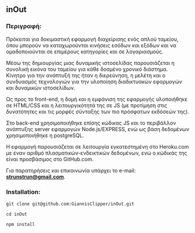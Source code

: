 ## inOut

### Περιγραφή:

Πρόκειται για δοκιμαστική εφαρμογή διαχείρισης ενός απλού ταμείου, όπου μπορούν να καταχωρούνται κινήσεις εσόδων και εξόδων και να ομαδοποιούνται σε επιμέρους κατηγορίες και σε λογαριασμούς. 

Μέσω της δημιουργίας μιας δυναμικής ιστοσελίδας παρουσιάζεται η συνολική εικόνα του ταμείου για κάθε δοσμένο χρονικό διάστημα.  
Κίνητρο για την ανάπτυξή της ήταν η διερεύνηση, η μελέτη και ο συνδυασμός τεχνολογιών για την υλοποίηση διαδικτυακών εφαρμογών και δυναμικών ιστοσελίδων.

Ως προς το front-end, η δομή και η εμφάνιση της εφαρμογής υλοποιήθηκε σε HTML/CSS και η λειτουργικότητά της σε JS (με προτίμηση στις δυνατότητες και τις μορφές σύνταξης των πιο πρόσφατων εκδόσεών της). 

Στο back-end χρησιμοποιήθηκε επίσης κώδικας JS και το περιβάλλον ανάπτυξης server εφαρμογών Node.js/EXPRESS, ενώ ως βάση δεδομένων χρησιμοποιήθηκε η postgreSQL.

Η εφαρμογή παρουσιάζεται σε λειτουργία εγκατεστημένη στο Heroku.com με έναν αριθμό πλασματικών-ενδεικτικών δεδομένων, ενώ ο κώδικάς της είναι προσβάσιμος στο GitHub.com. 

Για παρατηρήσεις και επικοινωνία υπάρχει το e-mail: **strunstrun@gmail.com**.

### Installation:

`git clone git@github.com:GiannisClipper/inOut.git`

`cd inOut`

`npm install`
